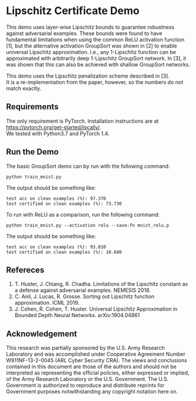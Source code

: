 # Lipschitz Certificate Demo
This demo uses layer-wise Lipschitz bounds to 
guarantee robustness against adversarial examples. 
These bounds were found to have fundamental limitations 
when using the common ReLU activation function [1], but the alternative 
activation GroupSort was shown in [2] to enable universal Lipschitz 
approximation. I.e., any 1-Lipschitz function can be approximated with 
arbitrarily deep 1-Lipschitz GroupSort network.  In [3], it was shown 
that this can also be achieved with shallow GroupSort networks.

This demo uses the Lipschitz penalization scheme described in [3].  
It is a re-implementation from the paper, however, so the numbers do not
match exactly.

## Requirements
The only requirement is PyTorch.  Installation instructions are at https://pytorch.org/get-started/locally/.  
We tested with Python3.7 and PyTorch 1.4.

## Run the Demo
The basic GroupSort demo can by run with the following command:

```
python train_mnist.py
```

The output should be something like:
```
test acc on clean examples (%): 97.370
test certified on clean examples (%): 73.730
```

To run with ReLU as a comparison, run the following command:

```
python train_mnist.py --activation relu --save-fn mnist_relu.p
```

The output should be something like:
```
test acc on clean examples (%): 93.010
test certified on clean examples (%): 10.680
```

## Refereces
1. T. Huster, J. Chiang, R. Chadha. Limitations of the Lipschitz constant as a defense against adversarial examples.  NEMESIS 2018.
2. C. Anil, J. Lucas, R. Grosse. Sorting out Lipschitz function approximation. ICML 2019.
3. J. Cohen, R. Cohen, T. Huster. Universal Lipschitz Approximation in Bounded Depth Neural Networks. arXiv:1904.04861

## Acknowledgement 
This research was partially sponsored by the U.S. Army Research Laboratory and was accomplished under Cooperative Agreement Number W911NF-13-2-0045 (ARL Cyber Security CRA). The views and conclusions contained in this document are those of the authors and should not be interpreted as representing the official policies, either expressed or implied, of the Army Research Laboratory or the U.S. Government. The U.S. Government is authorized to reproduce and distribute reprints for Government purposes notwithstanding any copyright notation here on.
